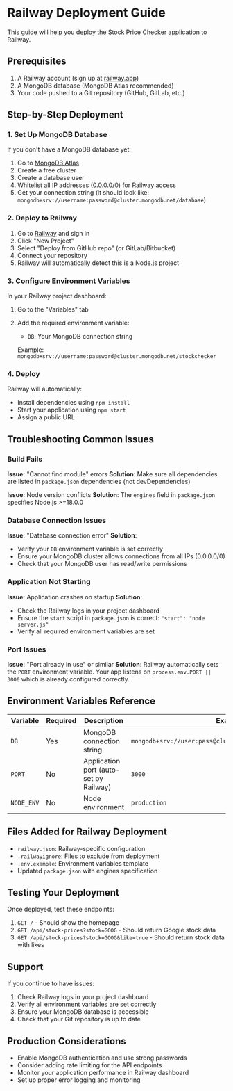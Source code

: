 # Railway Deployment Guide

This guide will help you deploy the Stock Price Checker application to Railway.

## Prerequisites

1. A Railway account (sign up at [railway.app](https://railway.app))
2. A MongoDB database (MongoDB Atlas recommended)
3. Your code pushed to a Git repository (GitHub, GitLab, etc.)

## Step-by-Step Deployment

### 1. Set Up MongoDB Database

If you don't have a MongoDB database yet:

1. Go to [MongoDB Atlas](https://cloud.mongodb.com/)
2. Create a free cluster
3. Create a database user
4. Whitelist all IP addresses (0.0.0.0/0) for Railway access
5. Get your connection string (it should look like: `mongodb+srv://username:password@cluster.mongodb.net/database`)

### 2. Deploy to Railway

1. Go to [Railway](https://railway.app) and sign in
2. Click "New Project"
3. Select "Deploy from GitHub repo" (or GitLab/Bitbucket)
4. Connect your repository
5. Railway will automatically detect this is a Node.js project

### 3. Configure Environment Variables

In your Railway project dashboard:

1. Go to the "Variables" tab
2. Add the required environment variable:
   - `DB`: Your MongoDB connection string
   
   Example: `mongodb+srv://username:password@cluster.mongodb.net/stockchecker`

### 4. Deploy

Railway will automatically:
- Install dependencies using `npm install`
- Start your application using `npm start`
- Assign a public URL

## Troubleshooting Common Issues

### Build Fails

**Issue**: "Cannot find module" errors
**Solution**: Make sure all dependencies are listed in `package.json` dependencies (not devDependencies)

**Issue**: Node version conflicts
**Solution**: The `engines` field in `package.json` specifies Node.js >=18.0.0

### Database Connection Issues

**Issue**: "Database connection error"
**Solution**: 
- Verify your `DB` environment variable is set correctly
- Ensure your MongoDB cluster allows connections from all IPs (0.0.0.0/0)
- Check that your MongoDB user has read/write permissions

### Application Not Starting

**Issue**: Application crashes on startup
**Solution**:
- Check the Railway logs in your project dashboard
- Ensure the `start` script in `package.json` is correct: `"start": "node server.js"`
- Verify all required environment variables are set

### Port Issues

**Issue**: "Port already in use" or similar
**Solution**: Railway automatically sets the `PORT` environment variable. Your app listens on `process.env.PORT || 3000` which is already configured correctly.

## Environment Variables Reference

| Variable | Required | Description | Example |
|----------|----------|-------------|---------|
| `DB` | Yes | MongoDB connection string | `mongodb+srv://user:pass@cluster.mongodb.net/stockchecker` |
| `PORT` | No | Application port (auto-set by Railway) | `3000` |
| `NODE_ENV` | No | Node environment | `production` |

## Files Added for Railway Deployment

- `railway.json`: Railway-specific configuration
- `.railwayignore`: Files to exclude from deployment
- `.env.example`: Environment variables template
- Updated `package.json` with engines specification

## Testing Your Deployment

Once deployed, test these endpoints:

1. `GET /` - Should show the homepage
2. `GET /api/stock-prices?stock=GOOG` - Should return Google stock data
3. `GET /api/stock-prices?stock=GOOG&like=true` - Should return stock data with likes

## Support

If you continue to have issues:

1. Check Railway logs in your project dashboard
2. Verify all environment variables are set correctly
3. Ensure your MongoDB database is accessible
4. Check that your Git repository is up to date

## Production Considerations

- Enable MongoDB authentication and use strong passwords
- Consider adding rate limiting for the API endpoints
- Monitor your application performance in Railway dashboard
- Set up proper error logging and monitoring